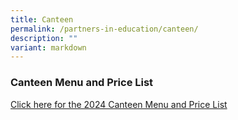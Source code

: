 ```yaml
---
title: Canteen
permalink: /partners-in-education/canteen/
description: ""
variant: markdown
---
```

### **Canteen Menu and Price List**

[Click here for the 2024 Canteen Menu and Price List](https://drive.google.com/file/d/1Nzbl1Mxy5dHv0lYPWkTc6sgNp0IA0CXc/view?usp=sharing)